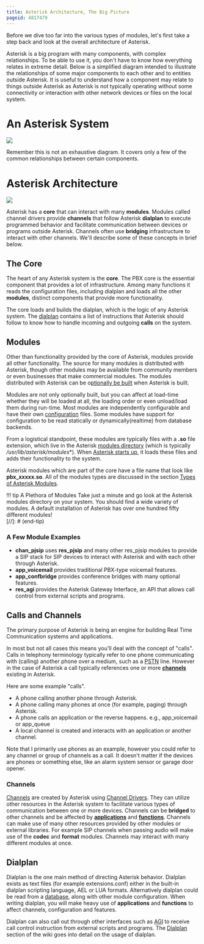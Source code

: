 ```yaml
---
title: Asterisk Architecture, The Big Picture
pageid: 4817479
---
```


Before we dive too far into the various types of modules, let's first take a step back and look at the overall architecture of Asterisk.

Asterisk is a big program with many components, with complex relationships. To be able to use it, you don't have to know how everything relates in extreme detail. Below is a simplified diagram intended to illustrate the relationships of some major components to each other and to entities outside Asterisk. It is useful to understand how a component may relate to things outside Asterisk as Asterisk is not typically operating without some connectivity or interaction with other network devices or files on the local system.

An Asterisk System
==================

![](AsteriskArchitecture.png)

Remember this is not an exhaustive diagram. It covers only a few of the common relationships between certain components.

Asterisk Architecture
=====================

![](bigpicture.png)

Asterisk has a **core** that can interact with many **modules**. Modules called channel drivers provide **channels** that follow Asterisk **dialplan** to execute programmed behavior and facilitate communication between devices or programs outside Asterisk. Channels often use **bridging** infrastructure to interact with other channels. We'll describe some of these concepts in brief below.

The Core
--------

The heart of any Asterisk system is the **core**. The PBX core is the essential component that provides a lot of infrastructure. Among many functions it reads the configuration files, including dialplan and loads all the other **modules**, distinct components that provide more functionality.

The core loads and builds the dialplan, which is the logic of any Asterisk system. The [dialplan](/Configuration/Dialplan) contains a list of instructions that Asterisk should follow to know how to handle incoming and outgoing **calls** on the system.

Modules
-------

Other than functionality provided by the core of Asterisk, modules provide all other functionality. The source for many modules is distributed with Asterisk, though other modules may be available from community members or even businesses that make commercial modules. The modules distributed with Asterisk can be o[ptionally be built](/Getting-Started/Installing-Asterisk/Installing-Asterisk-From-Source/Using-Menuselect-to-Select-Asterisk-Options) when Asterisk is built.

Modules are not only optionally built, but you can affect at load-time whether they will be loaded at all, the loading order or even unload/load them during run-time. Most modules are independently configurable and have their own [configuration](/Configuration) files. Some modules have support for configuration to be read statically or dynamically(realtime) from database backends.

From a logistical standpoint, these modules are typically files with a **.so** file extension, which live in the Asterisk [modules directory](/Fundamentals/Directory-and-File-Structure) (which is typically  */usr/lib/asterisk/modules**). When [Asterisk starts up](/Operation/Running-Asterisk), it loads these files and adds their functionality to the system.

Asterisk modules which are part of the core have a file name that look like **pbx_xxxxx.so**. All of the modules types are discussed in the section [Types of Asterisk Modules](/Fundamentals/Asterisk-Architecture/Types-of-Asterisk-Modules).




!!! tip A Plethora of Modules
    Take just a minute and go look at the Asterisk modules directory on your system. You should find a wide variety of modules. A default installation of Asterisk has over one hundred fifty different modules!  
[//]: # (end-tip)



### A Few Module Examples

* **chan_pjsip** uses **res_pjsip** and many other res_pjsip modules to provide a SIP stack for SIP devices to interact with Asterisk and with each other through Asterisk.
* **app_voicemail** provides traditional PBX-type voicemail features.
* **app_confbridge** provides conference bridges with many optional features.
* **res_agi** provides the Asterisk Gateway Interface, an API that allows call control from external scripts and programs.

Calls and Channels
------------------

The primary purpose of Asterisk is being an engine for building Real Time Communication systems and applications.

In most but not all cases this means you'll deal with the concept of "calls". Calls in telephony terminology typically refer to one phone communicating with (calling) another phone over a medium, such as a [PSTN](http://en.wikipedia.org/wiki/Public_switched_telephone_network) line. However in the case of Asterisk a call typically references one or more [**channels**](/Fundamentals/Key-Concepts/Channels) existing in Asterisk.

Here are some example "calls".

* A phone calling another phone through Asterisk.
* A phone calling many phones at once (for example, paging) through Asterisk.
* A phone calls an application or the reverse happens. e.g., app_voicemail or app_queue
* A local channel is created and interacts with an application or another channel.

Note that I primarily use phones as an example, however you could refer to any channel or group of channels as a call. It doesn't matter if the devices are phones or something else, like an alarm system sensor or garage door opener.

### Channels

[Channels](/Fundamentals/Key-Concepts/Channels) are created by Asterisk using [Channel Drivers](/Configuration/Channel-Drivers). They can utilize other resources in the Asterisk system to facilitate various types of communication between one or more devices. Channels can be **bridged** to other channels and be affected by [**applications**](/Configuration/Applications) and [**functions**](/Configuration/Functions). Channels can make use of many other resources provided by other modules or external libraries. For example SIP channels when passing audio will make use of the **codec** and **format** modules. Channels may interact with many different modules at once.

Dialplan
--------

Dialplan is the one main method of directing Asterisk behavior. Dialplan exists as text files (for example extensions.conf) either in the built-in dialplan scripting language, AEL or LUA formats. Alternatively dialplan could be read from a [database](/Fundamentals/Asterisk-Configuration/Database-Support-Configuration), along with other module configuration. When writing dialplan, you will make heavy use of **applications** and **functions** to affect channels, configuration and features.

Dialplan can also call out through other interfaces such as [AGI](/Latest_API/API_Documentation/Dialplan_Applications/AGI) to receive call control instruction from external scripts and programs. The [Dialplan](/Configuration/Dialplan) section of the wiki goes into detail on the usage of dialplan.  

